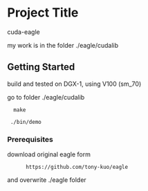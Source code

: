 # Project Title

cuda-eagle

my work is in the folder ./eagle/cudalib

## Getting Started

build and tested on DGX-1, using V100 (sm_70)

go to folder ./eagle/cudalib

      make

     ./bin/demo


### Prerequisites

download original eagle form  
```
      https://github.com/tony-kuo/eagle
```
and overwrite ./eagle folder
